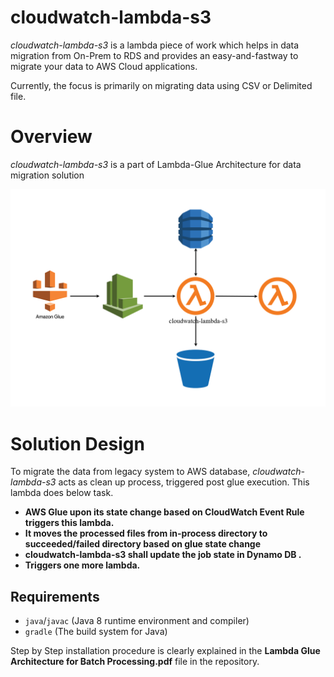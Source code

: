 # cloudwatch-lambda-s3

*cloudwatch-lambda-s3* is a lambda piece of work which helps in data migration from On-Prem to RDS and provides an easy-and-fastway to migrate your data to AWS Cloud applications.

Currently, the focus is primarily on migrating data using CSV or Delimited file.

# Overview

*cloudwatch-lambda-s3* is a part of Lambda-Glue Architecture for data migration solution

![cloudwatch-lambda-s3](https://github.com/sandeep-bharadwaj-bheemaraju/cloudwatch-lambda-s3/blob/master/dashboard/web/img/cloudwatch-lambda-s3.png)

# Solution Design

To migrate the data from legacy system to AWS database, *cloudwatch-lambda-s3* acts as clean up process, triggered post glue execution. This lambda does below task.

* **AWS Glue upon its state change based on CloudWatch Event Rule triggers this lambda.**
* **It moves the processed files from in-process directory to succeeded/failed directory based on glue state change**
* **cloudwatch-lambda-s3 shall update the job state in Dynamo DB .**
* **Triggers one more lambda.**

## Requirements

* `java`/`javac` (Java 8 runtime environment and compiler)
* `gradle` (The build system for Java)

Step by Step installation procedure is clearly explained in the **Lambda Glue Architecture for Batch Processing.pdf** file in the repository.

